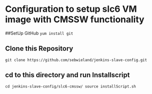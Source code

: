 # Configuration to setup slc6 VM image with CMSSW functionality

##SetUp GitHub
`yum install git`

## Clone this Repository
`git clone https://github.com/sebwieland/jenkins-slave-config.git`

## cd to this directory and run Installscript
`cd jenkins-slave-config/slc6-cmssw/
source installScript.sh`
